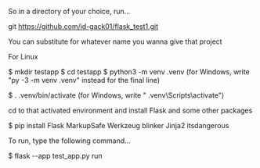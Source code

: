 So in a directory of your choice, run...

git https://github.com/id-gack01/flask_test1.git

You can substitute for whatever name you wanna give that project

For Linux

$ mkdir testapp 
$ cd testapp
$ python3 -m venv .venv (for Windows, write "py -3 -m venv .venv" instead for the final line)

$ . .venv/bin/activate (for Windows, write " .venv\Scripts\activate")

cd to that activated environment and install Flask and some other packages 

$ pip install Flask MarkupSafe Werkzeug blinker Jinja2 itsdangerous

To run, type the following command...

$ flask --app test_app.py run 
